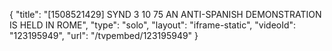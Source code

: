 {
    "title": "[1508521429] SYND 3 10 75 AN ANTI-SPANISH DEMONSTRATION IS HELD IN ROME",
    "type": "solo",
    "layout": "iframe-static",
    "videoId": "123195949",
    "url": "\/tvpembed\/123195949"
}